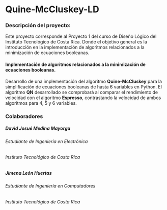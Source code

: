 # Quine-McCluskey-LD

### Descripción del proyecto:

Este proyecto corresponde al Proyecto 1 del curso de Diseño Lógico del Instituto Tecnológico de Costa Rica. Donde el objetivo general es la introducción en la  implementación de algoritmos relacionados a la minimización de ecuaciones booleanas.


#### Implementación de algoritmos relacionados a la minimización de ecuaciones booleanas. 

Desarrollo de una implementación del algoritmo __Quine-McCluskey__ para la simplificación de ecuaciones booleanas de hasta 6 variables en Python. El algoritmo __QN__ desarrollado se comprobará al comparar el rendimiento de velocidad con el algoritmo __Espresso__, contrastando la velocidad de ambos algoritmos para 4, 5 y 6 variables. 




### Colaboradores


##### David Josué Medina Mayorga
###### Estudiante de Ingeniería en Electrónica
###### Instituto Tecnológico de Costa Rica

##### Jimena León Huertas
###### Estudiante de Ingeniería en Computadores
###### Instituto Tecnológico de Costa Rica
